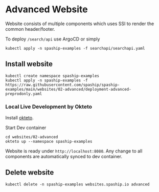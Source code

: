 # Advanced Website

Website consists of multiple components which uses SSI to render the common header/footer.

To deploy `/search/api` use ArgoCD or simply
```shell
kubectl apply -n spaship-examples -f searchapi/searchapi.yaml
```

## Install website

```shell
kubectl create namespace spaship-examples
kubectl apply -n spaship-examples -f https://raw.githubusercontent.com/spaship/spaship-examples/main/websites/02-advanced/deployment-advanced-preprodonly.yaml
```

### Local Live Development by Okteto

Install [okteto](https://okteto.com/docs/getting-started/installation).

Start Dev container
```shell
cd websites/02-advanced
okteto up --namespace spaship-examples
```

Website is ready under `http://localhost:8080`.
Any change to all components are automatically synced to dev container.

## Delete website

```shell
kubectl delete -n spaship-examples websites.spaship.io advanced
```
